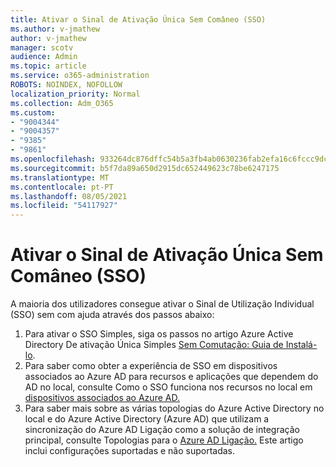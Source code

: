 ```yaml
---
title: Ativar o Sinal de Ativação Única Sem Comâneo (SSO)
ms.author: v-jmathew
author: v-jmathew
manager: scotv
audience: Admin
ms.topic: article
ms.service: o365-administration
ROBOTS: NOINDEX, NOFOLLOW
localization_priority: Normal
ms.collection: Adm_O365
ms.custom:
- "9004344"
- "9004357"
- "9385"
- "9861"
ms.openlocfilehash: 933264dc876dffc54b5a3fb4ab0630236fab2efa16c6fccc9dc31716cf366129
ms.sourcegitcommit: b5f7da89a650d2915dc652449623c78be6247175
ms.translationtype: MT
ms.contentlocale: pt-PT
ms.lasthandoff: 08/05/2021
ms.locfileid: "54117927"
---
```

# <a name="enable-seamless-single-sign-on-sso"></a>Ativar o Sinal de Ativação Única Sem Comâneo (SSO)

A maioria dos utilizadores consegue ativar o Sinal de Utilização Individual (SSO) sem com ajuda através dos passos abaixo:

1. Para ativar o SSO Simples, siga os passos no artigo Azure Active Directory De ativação Única Simples [Sem Comutação: Guia de Instalá-lo](https://docs.microsoft.com/azure/active-directory/hybrid/how-to-connect-sso-quick-start).
2. Para saber como obter a experiência de SSO em dispositivos associados ao Azure AD para recursos e aplicações que dependem do AD no local, consulte Como o SSO funciona nos recursos no local em [dispositivos associados ao Azure AD.](https://docs.microsoft.com/azure/active-directory/devices/azuread-join-sso)
3. Para saber mais sobre as várias topologias do Azure Active Directory no local e do Azure Active Directory (Azure AD) que utilizam a sincronização do Azure AD Ligação como a solução de integração principal, consulte Topologias para o [Azure AD Ligação.](https://docs.microsoft.com/azure/active-directory/hybrid/plan-connect-topologies) Este artigo inclui configurações suportadas e não suportadas.
